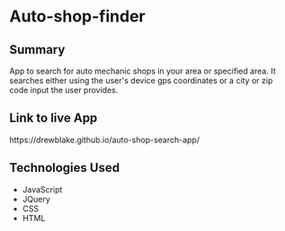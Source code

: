<h1>Auto-shop-finder</h1>

<h2>Summary</h2>
App to search for auto mechanic shops in your area or specified area.  It searches either using the user's device gps coordinates or a city or zip code input the user provides.

<h2>Link to live App</h2>
https://drewblake.github.io/auto-shop-search-app/

<h2>Technologies Used</h2>
<ul>
  <li>JavaScript</li>
  <li>JQuery</li>
  <li>CSS</li>
  <li>HTML</li>
</ul>
